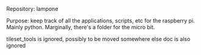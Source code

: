 Repository: lampone

Purpose: keep track of all the applications, scripts, etc for the raspberry pi. Mainly python. Marginally, there's a folder for the micro bit.

tileset_tools is ignored, possibly to be moved somewhere else
doc is also ignored
